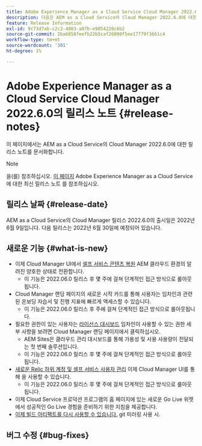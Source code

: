 ```yaml
---
title: Adobe Experience Manager as a Cloud Service Cloud Manager 2022.6.0의 릴리스 노트
description: 다음은 AEM as a Cloud Service의 Cloud Manager 2022.6.0에 대한 릴리스 노트입니다.
feature: Release Information
exl-id: 9c73d7ab-c2c2-4803-a07b-e9054220c6b2
source-git-commit: 2ba6858feefb22b5caf26000f5ee17779f3661c4
workflow-type: tm+mt
source-wordcount: '301'
ht-degree: 1%

---
```



# Adobe Experience Manager as a Cloud Service Cloud Manager 2022.6.0의 릴리스 노트 {#release-notes}

이 페이지에서는 AEM as a Cloud Service의 Cloud Manager 2022.6.0에 대한 릴리스 노트를 문서화합니다.

>[!NOTE]
>
>을(를) 참조하십시오. [이 페이지](/help/release-notes/release-notes-cloud/release-notes-current.md) Adobe Experience Manager as a Cloud Service에 대한 최신 릴리스 노트 를 참조하십시오.

## 릴리스 날짜 {#release-date}

AEM as a Cloud Service의 Cloud Manager 릴리스 2022.6.0의 출시일은 2022년 6월 9일입니다. 다음 릴리스는 2022년 6월 30일에 예정되어 있습니다.

## 새로운 기능 {#what-is-new}

* 이제 Cloud Manager UI에서 [셀프 서비스 콘텐츠 복원](/help/operations/backup.md) AEM 클라우드 환경의 알려진 양호한 상태로 전환합니다.
   * 이 기능은 2022.06.0 릴리스 후 몇 주에 걸쳐 단계적인 접근 방식으로 롤아웃됩니다.
* Cloud Manager 랜딩 페이지의 새로운 시작 카드를 통해 사용자는 임차인과 관련된 온보딩 자습서 및 진행 지표에 빠르게 액세스할 수 있습니다.
   * 이 기능은 2022.06.0 릴리스 후 주에 걸쳐 단계적인 접근 방식으로 롤아웃됩니다.
* 필요한 권한이 있는 사용자는 [라이선스 대시보드](/help/implementing/cloud-manager/license-dashboard.md) 임차인이 사용할 수 있는 권한 세부 사항을 보려면 Cloud Manager 랜딩 페이지에서 클릭하십시오.
   * AEM Sites은 클라우드 관리 대시보드를 통해 가용성 및 사용 사용량이 전달되는 첫 번째 솔루션입니다.
   * 이 기능은 2022.06.0 릴리스 후 몇 주에 걸쳐 단계적인 접근 방식으로 롤아웃됩니다.
* [새로운 Relic 하위 계정 및 셀프 서비스 사용자 관리](/help/implementing/cloud-manager/user-access-new-relic.md) 이제 Cloud Manager UI를 통해 을 사용할 수 있습니다.
   * 이 기능은 2022.06.0 릴리스 후 몇 주에 걸쳐 단계적인 접근 방식으로 롤아웃됩니다.
* 이제 Cloud Service 프로덕션 프로그램의 홈 페이지에 있는 새로운 Go Live 위젯에서 성공적인 Go Live 경험을 준비하기 위한 지침을 제공합니다.
* [이제 빌드 아티팩트를 다시 사용할 수 있습니다.](/help/implementing/cloud-manager/getting-access-to-aem-in-cloud/setting-up-project.md#build-artifact-reuse) git 미러링 사용 시.

## 버그 수정 {#bug-fixes}
